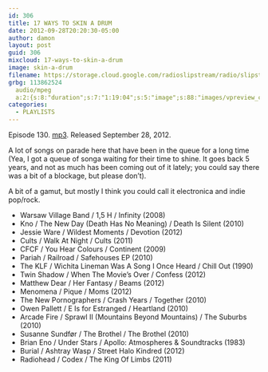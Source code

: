 ```yaml
---
id: 306
title: 17 WAYS TO SKIN A DRUM
date: 2012-09-28T20:20:30-05:00
author: damon
layout: post
guid: 306
mixcloud: 17-ways-to-skin-a-drum
image: skin-a-drum
filename: https://storage.cloud.google.com/radioslipstream/radio/slipstream-130.mp3
grbg: 113862524
  audio/mpeg
  a:2:{s:8:"duration";s:7:"1:19:04";s:5:"image";s:88:"images/vpreview_center.png";}
categories:
  - PLAYLISTS
---
```


Episode 130. [mp3](https://storage.cloud.google.com/radioslipstream/radio/slipstream-130.mp3). Released September 28, 2012.

A lot of songs on parade here that have been in the queue for a long time (Yea, I got a queue of songa waiting for their time to shine. It goes back 5 years, and not as much has been coming out of it lately; you could say there was a bit of a blockage, but please don’t).

A bit of a gamut, but mostly I think you could call it electronica and indie pop/rock.

- Warsaw Village Band / 1,5 H / Infinity (2008)
- Kno / The New Day (Death Has No Meaning) / Death Is Silent (2010)
- Jessie Ware / Wildest Moments / Devotion (2012)
- Cults / Walk At Night / Cults (2011)
- CFCF / You Hear Colours / Continent (2009)
- Pariah / Railroad / Safehouses EP (2010)
- The KLF / Wichita Lineman Was A Song I Once Heard / Chill Out (1990)
- Twin Shadow / When The Movie’s Over / Confess (2012)
- Matthew Dear / Her Fantasy / Beams (2012)
- Menomena / Pique / Moms (2012)
- The New Pornographers / Crash Years / Together (2010)
- Owen Pallett / E Is for Estranged / Heartland (2010)
- Arcade Fire / Sprawl II (Mountains Beyond Mountains) / The Suburbs (2010)
- Susanne Sundfør / The Brothel / The Brothel (2010)
- Brian Eno / Under Stars / Apollo: Atmospheres & Soundtracks (1983)
- Burial / Ashtray Wasp / Street Halo Kindred (2012)
- Radiohead / Codex / The King Of Limbs (2011)
